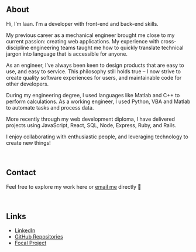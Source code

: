 ## About
Hi, I’m Iaan. I’m a developer with front-end and back-end skills.

My previous career as a mechanical engineer brought me close to my current passion: creating web applications. My experience with cross-discipline engineering teams taught me how to quickly translate technical jargon into language that is accessible for anyone.

As an engineer, I’ve always been keen to design products that are easy to use, and easy to service. This philosophy still holds true – I now strive to create quality software experiences for users, and maintainable code for other developers.

During my engineering degree, I used languages like Matlab and C++ to perform calculations. As a working engineer, I used Python, VBA and Matlab to automate tasks and process data.

More recently through my web development diploma, I have delivered projects using JavaScript, React, SQL, Node, Express, Ruby, and Rails.

I enjoy collaborating with enthusiastic people, and leveraging technology to create new things!

<br>
<!-- <br> -->

## Contact
Feel free to explore my work here or [email me](mailto:iaan.e.jo@gmail.com) directly 👋

<br>
<!-- <br> -->

## Links
* [LinkedIn](https://www.linkedin.com/in/iaanjohnston/)
* [GitHub Repositories](https://github.com/double-slide?tab=repositories)
* [Focal Project](http://www.focal-project.ca)

